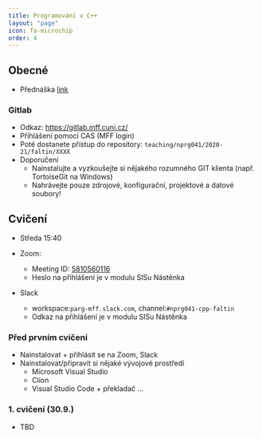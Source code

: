 ```yaml
---
title: Programování v C++
layout: "page"
icon: fa-microchip
order: 4
---
```


## Obecné
- Přednáška [link](https://www.ksi.mff.cuni.cz/teaching/nprg041-web/)

### Gitlab
- Odkaz: https://gitlab.mff.cuni.cz/
- Přihlášení pomocí CAS (MFF login)
- Poté dostanete přístup do repository: `teaching/nprg041/2020-21/faltin/XXXX`
- Doporučení
  - Nainstalujte a vyzkoušejte si nějakého rozumného GIT klienta (např. TortoiseGit na Windows)
  - Nahrávejte pouze zdrojové, konfigurační, projektové a datové soubory!  

## Cvičení
- Středa 15:40
- Zoom:
  - Meeting ID: [5810560116](https://cesnet.zoom.us/j/5810560116)
  - Heslo na přihlášení je v modulu SISu Nástěnka

- Slack
  - workspace:`parg-mff.slack.com`, channel:`#nprg041-cpp-faltin`
  - Odkaz na přihlášení je v modulu SISu Nástěnka
  
### Před prvním cvičení
- Nainstalovat + přihlásit se na Zoom, Slack
- Nainstalovat/připravit si nějaké vývojové prostředí
  - Microsoft Visual Studio
  - Clion
  - Visual Studio Code + překladač
  ... 

### 1. cvičení (30.9.)
- TBD